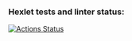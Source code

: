 ### Hexlet tests and linter status:
[![Actions Status](https://github.com/YanaSmithDev/layout-designer-project-58/workflows/hexlet-check/badge.svg)](https://github.com/YanaSmithDev/layout-designer-project-58/actions)